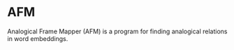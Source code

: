 # AFM

Analogical Frame Mapper (AFM) is a program for finding analogical relations in word embeddings.

